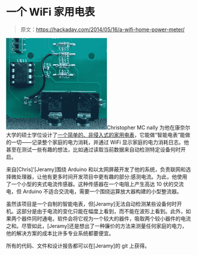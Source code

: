 # 一个 WiFi 家用电表

> 原文：<https://hackaday.com/2014/05/16/a-wifi-home-power-meter/>

![ac](img/3ceb3d5265b09be86602fa480e36a909.png)Christopher MC nally 为他在康奈尔大学的硕士学位设计了[一个简单的、非侵入式的家用电表](http://hackaday.io/project/1150-Power-Monitor)，它能做“智能电表”能做的一切——记录整个家庭的电力消耗，并通过 WiFi 显示家庭的电力消耗日志。他甚至在测试一些有趣的想法，比如通过读取当前数据来自动检测特定设备何时开启。

来自[Chris]'[Jeramy]围绕 Arduino 和以太网屏蔽开发了他的系统，负责联网和选择微处理器，让他有更多时间开发项目中更有趣的部分:感测电流。为此，他使用了一个小型的夹式电流传感器。这种传感器在一个电阻上产生高达 10 伏的交流电，但 Arduino 不适合交流电，需要一个围绕运算放大器构建的小型整流器。

虽然该项目是一个自制的智能电表，但[Jeramy]无法自动检测某些设备何时开机。这部分是由于电流的变化只能在幅度上看到，而不能在波形上看到。此外，如果两个器件同时通电，软件会将它视为一个较大的器件，吸取两个较小器件的电流之和。尽管如此，[Jeramy]还是想出了一种廉价的方法来测量任何家庭的电力，他的解决方案的成本比许多专业系统都要便宜。

所有的代码、文件和设计报告都可以在[Jeramy]的 git 上获得。